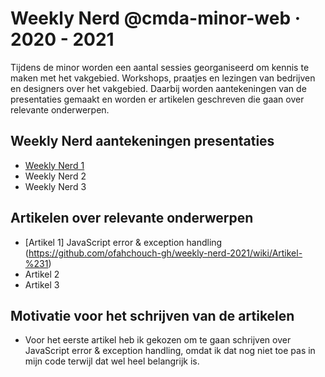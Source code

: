 # Weekly Nerd @cmda-minor-web · 2020 - 2021

Tijdens de minor worden een aantal sessies georganiseerd om kennis te maken met het vakgebied. 
Workshops, praatjes en lezingen van bedrijven en designers over het vakgebied. Daarbij worden aantekeningen van de presentaties gemaakt en worden er artikelen geschreven die gaan over relevante onderwerpen.

## Weekly Nerd aantekeningen presentaties
- [Weekly Nerd 1](https://github.com/ofahchouch-gh/weekly-nerd-2021/wiki/Weekly-Nerd-%231)
- Weekly Nerd 2
- Weekly Nerd 3

## Artikelen over relevante onderwerpen
- [Artikel 1] JavaScript error & exception handling (https://github.com/ofahchouch-gh/weekly-nerd-2021/wiki/Artikel-%231)
- Artikel 2
- Artikel 3

## Motivatie voor het schrijven van de artikelen
- Voor het eerste artikel heb ik gekozen om te gaan schrijven over JavaScript error & exception handling, omdat ik dat nog niet toe pas in mijn code terwijl dat wel heel belangrijk is. 
